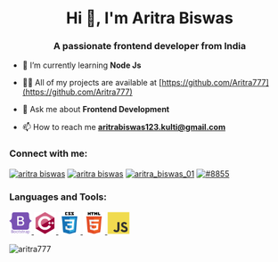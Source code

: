 <h1 align="center">Hi 👋, I'm Aritra Biswas</h1>
<h3 align="center">A passionate frontend developer from India</h3>

- 🌱 I’m currently learning **Node Js**

- 👨‍💻 All of my projects are available at [https://github.com/Aritra777](https://github.com/Aritra777)

- 💬 Ask me about **Frontend Development**

- 📫 How to reach me **aritrabiswas123.kulti@gmail.com**

<h3 align="left">Connect with me:</h3>
<p align="left">
<a href="https://www.linkedin.com/in/aritra-biswas-13718b228/" target="blank"><img align="center" src="https://raw.githubusercontent.com/rahuldkjain/github-profile-readme-generator/master/src/images/icons/Social/linked-in-alt.svg" alt="aritra biswas" height="30" width="40" /></a>
<a href="https://fb.com/aritra-biswas" target="blank"><img align="center" src="https://raw.githubusercontent.com/rahuldkjain/github-profile-readme-generator/master/src/images/icons/Social/facebook.svg" alt="aritra biswas" height="30" width="40" /></a>
<a href="https://instagram.com/ARITRA_BISWAS_07" target="blank"><img align="center" src="https://raw.githubusercontent.com/rahuldkjain/github-profile-readme-generator/master/src/images/icons/Social/instagram.svg" alt="aritra_biswas_01" height="30" width="40" /></a>
<a href="https://discord.gg/#8855" target="blank"><img align="center" src="https://raw.githubusercontent.com/rahuldkjain/github-profile-readme-generator/master/src/images/icons/Social/discord.svg" alt="#8855" height="30" width="40" /></a>
</p>

<h3 align="left">Languages and Tools:</h3>
<p align="left"> <a href="https://getbootstrap.com" target="_blank" rel="noreferrer"> <img src="https://raw.githubusercontent.com/devicons/devicon/master/icons/bootstrap/bootstrap-plain-wordmark.svg" alt="bootstrap" width="40" height="40"/> </a> <a href="https://www.w3schools.com/cpp/" target="_blank" rel="noreferrer"> <img src="https://raw.githubusercontent.com/devicons/devicon/master/icons/cplusplus/cplusplus-original.svg" alt="cplusplus" width="40" height="40"/> </a> <a href="https://www.w3schools.com/css/" target="_blank" rel="noreferrer"> <img src="https://raw.githubusercontent.com/devicons/devicon/master/icons/css3/css3-original-wordmark.svg" alt="css3" width="40" height="40"/> </a> <a href="https://www.w3.org/html/" target="_blank" rel="noreferrer"> <img src="https://raw.githubusercontent.com/devicons/devicon/master/icons/html5/html5-original-wordmark.svg" alt="html5" width="40" height="40"/> </a> <a href="https://developer.mozilla.org/en-US/docs/Web/JavaScript" target="_blank" rel="noreferrer"> <img src="https://raw.githubusercontent.com/devicons/devicon/master/icons/javascript/javascript-original.svg" alt="javascript" width="40" height="40"/> </a> </p>

<p><img align="center" src="https://github-readme-stats.vercel.app/api/top-langs?username=aritra777&show_icons=true&locale=en&layout=compact" alt="aritra777" /></p>
